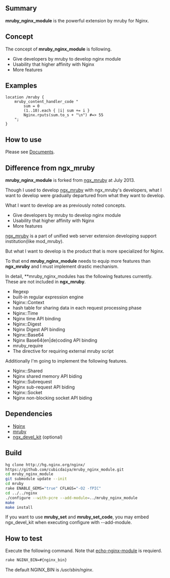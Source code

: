 ## Summary

**mruby_nginx_module** is the powerful extension by mruby for Nginx.

## Concept

The concept of **mruby_nginx_module** is following.

 * Give developers by mruby to develop nginx module
 * Usability that higher affinity with Nginx
 * More features

## Examples

```nginx
location /mruby {
    mruby_content_handler_code "
        sum = 0
        (1..10).each { |i| sum += i }
        Nginx.rputs(sum.to_s + "\n") #=> 55
    ";
}
```

## How to use

Please see [Documents](http://cubicdaiya.github.io/mruby_nginx_module/).

## Difference from ngx_mruby

**mruby_nginx_module** is forked from [ngx_mruby](https://github.com/matsumoto-r/ngx_mruby) at July 2013.


Though I used to develop [ngx_mruby](https://github.com/matsumoto-r/ngx_mruby) with ngx_mruby's developers,
what I want to develop were gradually departured from what they want to develop.

What I want to develop are as previously noted concepts.

 * Give developers by mruby to develop nginx module
 * Usability that higher affinity with Nginx
 * More features

[ngx_mruby](https://github.com/matsumoto-r/ngx_mruby) is a part of unified web server extension developing support institution(like mod_mruby).


But what I want to develop is the product that is more specialized for Nginx. 


To that end **mruby_nginx_module** needs to equip more features than **ngx_mruby** and I must implement drastic mechanism.

In detail, **mruby_nginx_modules has the following features currently. These are not included in **ngx_mruby**.

 * Regexp
  * built-in regular expression engine
 * Nginx::Context
  * hash table for sharing data in each request processing phase
 * Nginx::Time
  * Nginx time API binding 
 * Nginx::Digest
  * Nginx Digest API binding 
 * Nginx::Base64
  * Nginx Base64(en|de)coding API binding 
 * mruby_require
  * The directive for requiring external mruby script

Additionally I'm going to implement the following features.

 * Nginx::Shared
  * Nginx shared memory API biding
 * Nginx::Subrequest
  * Nginx sub-request API biding
 * Nginx::Socket
  * Nginx non-blocking socket API biding

## Dependencies

  - [Nginx](http://nginx.org/)
  - [mruby](https://github.com/mruby/mruby)
  - [ngx_devel_kit](https://github.com/simpl/ngx_devel_kit) (optional)

## Build

```sh
hg clone http://hg.nginx.org/nginx/
https://github.com/cubicdaiya/mruby_nginx_module.git
cd mruby_nginx_module
git submodule update --init
cd mruby
rake ENABLE_GEMS="true" CFLAGS="-O2 -fPIC"
cd ../../nginx
./configure --with-pcre --add-module=../mruby_nginx_module
make
make install
```

If you want to use **mruby_set** and **mruby_set_code**, you may embed ngx_devel_kit when executing configure with --add-module.

## How to test

Execute the following command. Note that [echo-nginx-module](https://github.com/agentzh/echo-nginx-module) is requierd.

```sh
rake NGINX_BIN=#{nginx_bin}
```

The default NGINX_BIN is */usr/sbin/nginx*.
